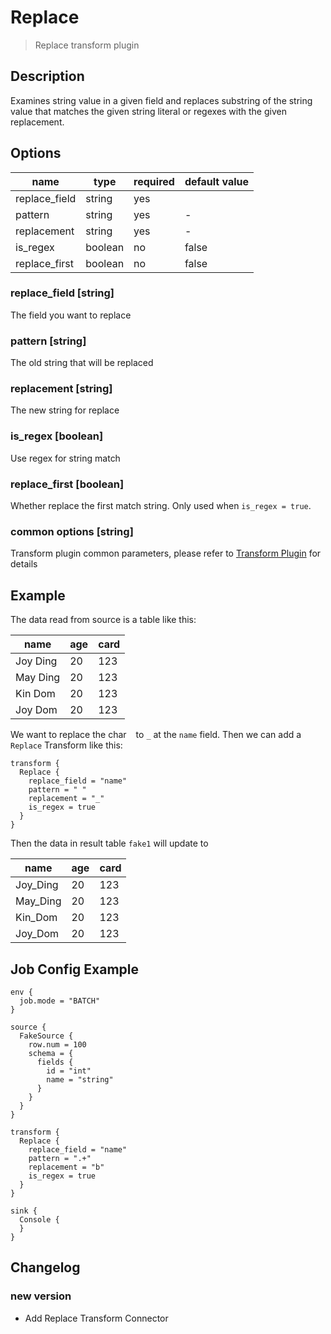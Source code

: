 # Replace

> Replace transform plugin

## Description

Examines string value in a given field and replaces substring of the string value that matches the given string literal or regexes with the given replacement.

## Options

|     name      |  type   | required | default value |
|---------------|---------|----------|---------------|
| replace_field | string  | yes      |               |
| pattern       | string  | yes      | -             |
| replacement   | string  | yes      | -             |
| is_regex      | boolean | no       | false         |
| replace_first | boolean | no       | false         |

### replace_field [string]

The field you want to replace

### pattern [string]

The old string that will be replaced

### replacement [string]

The new string for replace

### is_regex [boolean]

Use regex for string match

### replace_first [boolean]

Whether replace the first match string. Only used when `is_regex = true`.

### common options [string]

Transform plugin common parameters, please refer to [Transform Plugin](common-options.md) for details

## Example

The data read from source is a table like this:

|   name   | age | card |
|----------|-----|------|
| Joy Ding | 20  | 123  |
| May Ding | 20  | 123  |
| Kin Dom  | 20  | 123  |
| Joy Dom  | 20  | 123  |

We want to replace the char ` ` to `_` at the `name` field. Then we can add a `Replace` Transform like this:

```
transform {
  Replace {
    replace_field = "name"
    pattern = " "
    replacement = "_"
    is_regex = true
  }
}
```

Then the data in result table `fake1` will update to

|   name   | age | card |
|----------|-----|------|
| Joy_Ding | 20  | 123  |
| May_Ding | 20  | 123  |
| Kin_Dom  | 20  | 123  |
| Joy_Dom  | 20  | 123  |

## Job Config Example

```
env {
  job.mode = "BATCH"
}

source {
  FakeSource {
    row.num = 100
    schema = {
      fields {
        id = "int"
        name = "string"
      }
    }
  }
}

transform {
  Replace {
    replace_field = "name"
    pattern = ".+"
    replacement = "b"
    is_regex = true
  }
}

sink {
  Console {
  }
}
```

## Changelog

### new version

- Add Replace Transform Connector

